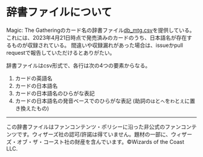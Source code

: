 # 辞書ファイルについて

Magic: The Gatheringのカード名の辞書ファイル[db_mtg.csv](db_mtg.csv)を提供している。
これには、2023年4月21日時点で発売済みのカードのうち、日本語名が存在するものが収録されている。
間違いや収録漏れがあった場合は、issueかpull requestで報告していただけるとありがたい。

辞書ファイルはcsv形式で、各行は次の4つの要素からなる。
1. カードの英語名
1. カードの日本語名
1. カードの日本語名のひらがな表記
1. カードの日本語名の発音ベースでのひらがな表記 (助詞の`は`と`へ`を`わ`と`え`に置き換えたもの)

---
この辞書ファイルはファンコンテンツ・ポリシーに沿った非公式のファンコンテンツです。ウィザーズ社の認可/許諾は得ていません。題材の一部に、ウィザーズ・オブ・ザ・コースト社の財産を含んでいます。©Wizards of the Coast LLC.
